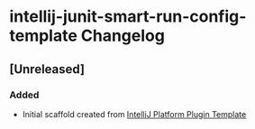 <!-- Keep a Changelog guide -> https://keepachangelog.com -->

# intellij-junit-smart-run-config-template Changelog

## [Unreleased]
### Added
- Initial scaffold created from [IntelliJ Platform Plugin Template](https://github.com/JetBrains/intellij-platform-plugin-template)
